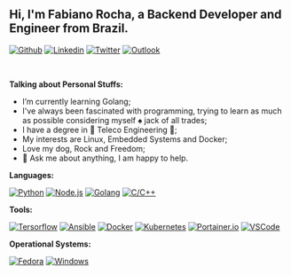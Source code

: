 ## Hi, I'm Fabiano Rocha, a Backend Developer and Engineer from Brazil.

[![Github](https://img.shields.io/badge/-Github-000?style=flat&logo=Github&logoColor=white)](https://github.com/fabiano182)
[![Linkedin](https://img.shields.io/badge/-LinkedIn-blue?style=flat&logo=Linkedin&logoColor=white)](https://www.linkedin.com/in/fabiano182)
[![Twitter](https://img.shields.io/badge/-Twitter-blue?style=flat&labelColor=blue&logo=twitter&logoColor=white)](https://www.twitter.com/_fabiano182)
[![Outlook](https://img.shields.io/badge/-Outlook-0078D4?style=flat&logo=Microsoft-Outlook&logoColor=white)](mailto:fabiano182@outlook.com)
<!-- [![Gmail](https://img.shields.io/badge/-Gmail-c14438?style=flat&logo=Gmail&logoColor=white)](mailto:fabiano.dev1@gmail.com) -->

&nbsp;

<!-- Talking about you -->
**Talking about Personal Stuffs:**

<!-- Any image aligned to the right. Beware the width -->
<!-- <img width="50%" height=50% align="right" alt="Github" src="https://i.pinimg.com/736x/82/93/9a/82939a6efd0f8652ef311ed84363b3fa.jpg" /> -->

- I’m currently learning Golang; 
- I've always been fascinated with programming, trying to learn as much as possible considering myself :spades: jack of all trades;
- I have a degree in 📡 Teleco Engineering 📡;
- My interests are Linux, Embedded Systems and Docker;
- Love my dog, Rock and Freedom;
- 💬 Ask me about anything, I am happy to help.

**Languages:** 

[![Python](https://img.shields.io/static/v1?label=&message=Python&color=3C78A9&logo=python&logoColor=FFFFFF)](https://python.org)
[![Node.js](https://img.shields.io/static/v1?label=&message=Node.js&color=47d147&logo=node.js&logoColor=FFFFFF)](https://nodejs.org/en/)
[![Golang](https://img.shields.io/static/v1?label=&message=Golang&color=00acd7&logo=go&logoColor=FFFFFF)](https://golang.org/)
[![C/C++](https://img.shields.io/static/v1?label=&message=C/Cpp&color=b13c12&logo=cpp&logoColor=FFFFFF)]()
<!--[![Java](https://img.shields.io/static/v1?label=&message=Java&color=b40a12&logo=java&logoColor=FFFFFF)]()-->

**Tools:** 

[![Tersorflow](https://img.shields.io/static/v1?label=&message=Tensorflow&color=ff7c00&logo=tensorflow&logoColor=FFFFFF)](tesorflow.org)
[![Ansible](https://img.shields.io/static/v1?label=&message=Ansible&color=FFFFFF&logo=ansible&logoColor=000000)](https://ansible.com)
[![Docker](https://img.shields.io/static/v1?label=&message=Docker&color=3C78A9&logo=docker&logoColor=FFFFFF)](https://www.docker.com/)
[![Kubernetes](https://img.shields.io/static/v1?label=&message=Kubernetes&color=326ce5&logo=kubernetes&logoColor=FFFFFF)](https://kubernets.io)
[![Portainer.io](https://img.shields.io/static/v1?label=&message=Portainer.io&color=13bef9&logo=portainer&logoColor=FFFFFF)](https://portainer.io)
[![VSCode](https://img.shields.io/static/v1?label=&message=VSCode&color=22a5f1&logo=visualstudiocode&logoColor=FFFFFF)](https://code.visualstudio.com/)

**Operational Systems:** 

<!--[![ArchLinux](https://img.shields.io/static/v1?label=&message=Arch%20Linux&color=FFFFFF&logo=archlinux&logoColor=1793d0)](https://archlinux.org)
[![Debian](https://img.shields.io/static/v1?label=&message=Debian&color=4F4F4F&logo=debian&logoColor=FF0000)](https://debian.org)-->
[![Fedora](https://img.shields.io/static/v1?label=&message=Fedora&color=1795d0&logo=redhat&logoColor=FFFFFF)](https://getfedora.org/)
[![Windows](https://img.shields.io/static/v1?label=&message=Windows&color=000000&logo=windows&logoColor=FFFFFF)](microsoft.com/windows)
